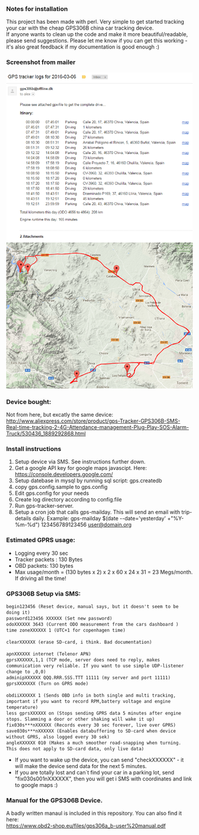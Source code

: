 ### Notes for installation

This project has been made with perl. Very simple to get started tracking your car with the cheap GPS306B china car tracking device.  
If anyone wants to clean up the code and make it more beautiful/readable, please send suggestions.
Please let me know if you can get this working - it's also great feedback if my documentation is good enough :)

### Screenshot from mailer
![Alt text](.assets/email-example.png "Email Example")
![Alt text](.assets/map-example.png "Google Maps Example")

### Device bought:
Not from here, but excatly the same device:
http://www.aliexpress.com/store/product/gps-Tracker-GPS306B-SMS-Real-time-tracking-2-4G-Attendance-management-Plug-Play-SOS-Alarm-Truck/530436_1889292868.html

### Install instructions
1. Setup device via SMS. See instructions further down.
2. Get a google API key for google maps javascipt. Here: https://console.developers.google.com/
3. Setup datebase in mysql by running sql script: gps.createdb
4. copy gps.config.sample to gps.config
5. Edit gps.config for your needs
6. Create log directory according to config.file
7. Run gps-tracker-server.
8. Setup a cron job that calls gps-mailday. This will send an email with trip-details daily.
   Example: gps-mailday $(date --date='yesterday' +"%Y-%m-%d") 123456789123456 user@domain.org

### Estimated GPRS usage:
* Logging every 30 sec
* Tracker packets : 130 Bytes
* OBD packets: 130 bytes
* Max usage/month = (130 bytes x 2) x 2 x 60 x 24 x 31 = 23 Megs/month. If driving all the time!

### GPS306B Setup via SMS:

```
begin123456 (Reset device, manual says, but it doesn't seem to be doing it)
password123456 XXXXXX (Set new password)
odoXXXXXX 3643 (Current ODO measurement from the cars dashboard )
time zoneXXXXXX 1 (UTC+1 for copenhagen time)

clearXXXXXX (erase SD-card, i think. Bad documentation)

apnXXXXXX internet (Telenor APN)
gprsXXXXXX,1,1 (TCP mode, server does need to reply, makes communication very reliable. If you want to use simple UDP-listener change to ,0,0)
adminipXXXXXX QQQ.RRR.SSS.TTT 11111 (my server and port 11111)
gprsXXXXXXX (Turn on GPRS mode)

obdiiXXXXXX 1 (Sends OBD info in both single and multi tracking, important if you want to record RPM,battery voltage and engine temperature)
less gprsXXXXXX on (Stops sending GPRS data 5 minutes after engine stops. Slamming a door or other shaking will wake it up)
fix030s***nXXXXXX (Records every 30 sec forever, live over GPRS)
save030s***nXXXXXX (Enables databuffering to SD-card when device without GPRS, also logged every 30 sek)
angleXXXXXX 010 (Makes a much smoother road-snapping when turning. This does not apply to SD-card data, only live data)
```

* If you want to wake up the device, you can send "checkXXXXXX" - it will make the device send data for the next 5 minutes.
* If you are totally lost and can´t find your car in a parking lot, send "fix030s001nXXXXXX", then you will get i SMS with coordinates and link to google maps :)

### Manual for the GPS306B Device.
A badly written manaul is included in this repository. You can also find it here:   
https://www.obd2-shop.eu/files/gps306a_b-user%20manual.pdf
